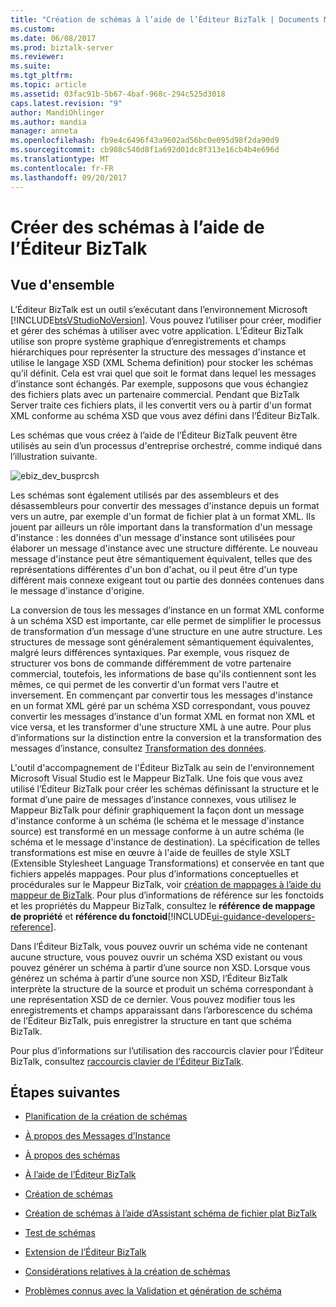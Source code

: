 ```yaml
---
title: "Création de schémas à l’aide de l’Éditeur BizTalk | Documents Microsoft"
ms.custom: 
ms.date: 06/08/2017
ms.prod: biztalk-server
ms.reviewer: 
ms.suite: 
ms.tgt_pltfrm: 
ms.topic: article
ms.assetid: 03fac91b-5b67-4baf-968c-294c525d3018
caps.latest.revision: "9"
author: MandiOhlinger
ms.author: mandia
manager: anneta
ms.openlocfilehash: fb9e4c6496f43a9602ad56bc0e095d98f2da90d9
ms.sourcegitcommit: cb908c540d8f1a692d01dc8f313e16cb4b4e696d
ms.translationtype: MT
ms.contentlocale: fr-FR
ms.lasthandoff: 09/20/2017
---
```

# <a name="create-schemas-using-biztalk-editor"></a>Créer des schémas à l’aide de l’Éditeur BizTalk

## <a name="overview"></a>Vue d'ensemble
L’Éditeur BizTalk est un outil s’exécutant dans l’environnement Microsoft [!INCLUDE[btsVStudioNoVersion](../includes/btsvstudionoversion-md.md)]. Vous pouvez l’utiliser pour créer, modifier et gérer des schémas à utiliser avec votre application. L’Éditeur BizTalk utilise son propre système graphique d’enregistrements et champs hiérarchiques pour représenter la structure des messages d'instance et utilise le langage XSD (XML Schema definition) pour stocker les schémas qu’il définit. Cela est vrai quel que soit le format dans lequel les messages d’instance sont échangés. Par exemple, supposons que vous échangiez des fichiers plats avec un partenaire commercial. Pendant que BizTalk Server traite ces fichiers plats, il les convertit vers ou à partir d'un format XML conforme au schéma XSD que vous avez défini dans l’Éditeur BizTalk.  
  
 Les schémas que vous créez à l’aide de l’Éditeur BizTalk peuvent être utilisés au sein d’un processus d'entreprise orchestré, comme indiqué dans l’illustration suivante.  
  
 ![](../core/media/ebiz-dev-busprcsh.gif "ebiz_dev_busprcsh")  
  
 Les schémas sont également utilisés par des assembleurs et des désassembleurs pour convertir des messages d'instance depuis un format vers un autre, par exemple d'un format de fichier plat à un format XML. Ils jouent par ailleurs un rôle important dans la transformation d'un message d'instance : les données d'un message d'instance sont utilisées pour élaborer un message d'instance avec une structure différente. Le nouveau message d'instance peut être sémantiquement équivalent, telles que des représentations différentes d'un bon d'achat, ou il peut être d'un type différent mais connexe exigeant tout ou partie des données contenues dans le message d'instance d'origine.  
  
 La conversion de tous les messages d’instance en un format XML conforme à un schéma XSD est importante, car elle permet de simplifier le processus de transformation d’un message d’une structure en une autre structure. Les structures de message sont généralement sémantiquement équivalentes, malgré leurs différences syntaxiques. Par exemple, vous risquez de structurer vos bons de commande différemment de votre partenaire commercial, toutefois, les informations de base qu'ils contiennent sont les mêmes, ce qui permet de les convertir d'un format vers l'autre et inversement. En commençant par convertir tous les messages d'instance en un format XML géré par un schéma XSD correspondant, vous pouvez convertir les messages d’instance d'un format XML en format non XML et vice versa, et les transformer d'une structure XML à une autre. Pour plus d’informations sur la distinction entre la conversion et la transformation des messages d’instance, consultez [Transformation des données](../core/data-transformation.md).  
  
 L'outil d'accompagnement de l'Éditeur BizTalk au sein de l'environnement Microsoft Visual Studio est le Mappeur BizTalk. Une fois que vous avez utilisé l’Éditeur BizTalk pour créer les schémas définissant la structure et le format d’une paire de messages d’instance connexes, vous utilisez le Mappeur BizTalk pour définir graphiquement la façon dont un message d'instance conforme à un schéma (le schéma et le message d'instance source) est transformé en un message conforme à un autre schéma (le schéma et le message d'instance de destination). La spécification de telles transformations est mise en œuvre à l'aide de feuilles de style XSLT (Extensible Stylesheet Language Transformations) et conservée en tant que fichiers appelés mappages. Pour plus d’informations conceptuelles et procédurales sur le Mappeur BizTalk, voir [création de mappages à l’aide du mappeur de BizTalk](../core/creating-maps-using-biztalk-mapper.md). Pour plus d’informations de référence sur les fonctoids et les propriétés du Mappeur BizTalk, consultez le **référence de mappage de propriété** et **référence du fonctoid**[!INCLUDE[ui-guidance-developers-reference](../includes/ui-guidance-developers-reference.md)].  
  
 Dans l’Éditeur BizTalk, vous pouvez ouvrir un schéma vide ne contenant aucune structure, vous pouvez ouvrir un schéma XSD existant ou vous pouvez générer un schéma à partir d’une source non XSD. Lorsque vous générez un schéma à partir d’une source non XSD, l’Éditeur BizTalk interprète la structure de la source et produit un schéma correspondant à une représentation XSD de ce dernier. Vous pouvez modifier tous les enregistrements et champs apparaissant dans l’arborescence du schéma de l’Éditeur BizTalk, puis enregistrer la structure en tant que schéma BizTalk.  
  
 Pour plus d’informations sur l’utilisation des raccourcis clavier pour l’Éditeur BizTalk, consultez [raccourcis clavier de l’Éditeur BizTalk](../core/biztalk-editor-keyboard-shortcuts.md).  
  
## <a name="next-steps"></a>Étapes suivantes
  
-   [Planification de la création de schémas](../core/planning-for-schema-creation.md)  
  
-   [À propos des Messages d’Instance](../core/about-instance-messages.md)  
  
-   [À propos des schémas](../core/about-schemas.md)  
  
-   [À l’aide de l’Éditeur BizTalk](../core/using-biztalk-editor.md)  
  
-   [Création de schémas](../core/creating-schemas.md)  
  
-   [Création de schémas à l’aide d’Assistant schéma de fichier plat BizTalk](../core/creating-schemas-using-biztalk-flat-file-schema-wizard.md)  
  
-   [Test de schémas](../core/testing-schemas.md)  
  
-   [Extension de l’Éditeur BizTalk](../core/extending-biztalk-editor.md)  
  
-   [Considérations relatives à la création de schémas](../core/considerations-when-creating-schemas.md)  
  
-   [Problèmes connus avec la Validation et génération de schéma](../core/known-issues-with-schema-generation-and-validation.md)